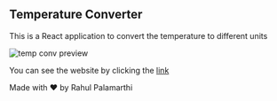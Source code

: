 ## Temperature Converter

This is a React application to convert the temperature to different units

![temp conv preview]("https://github.com/Rahul-Palamarthi/Temperature-Converter/blob/main/src/assets/images/tempConv.png" "Preview")

You can see the website by clicking the [link]("https://temp-conv.onrender.com/" "Temperature Converter")

Made with ❤️ by Rahul Palamarthi
